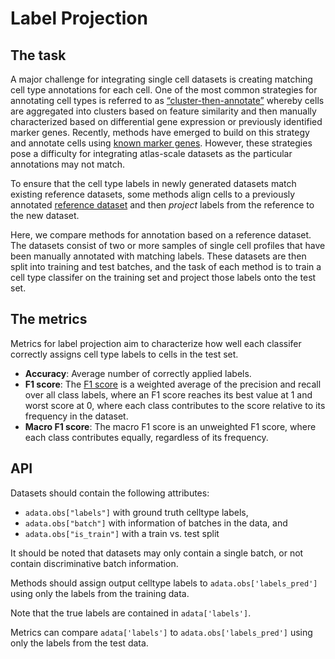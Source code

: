 
# Label Projection

## The task

A major challenge for integrating single cell datasets is creating
matching cell type annotations for each cell. One of the most common
strategies for annotating cell types is referred to as
[“cluster-then-annotate”](https://www.nature.com/articles/s41576-018-0088-9)
whereby cells are aggregated into clusters based on feature similarity
and then manually characterized based on differential gene expression or
previously identified marker genes. Recently, methods have emerged to
build on this strategy and annotate cells using [known marker
genes](https://www.nature.com/articles/s41592-019-0535-3). However,
these strategies pose a difficulty for integrating atlas-scale datasets
as the particular annotations may not match.

To ensure that the cell type labels in newly generated datasets match
existing reference datasets, some methods align cells to a previously
annotated [reference
dataset](https://academic.oup.com/bioinformatics/article/35/22/4688/54802990)
and then *project* labels from the reference to the new dataset.

Here, we compare methods for annotation based on a reference dataset.
The datasets consist of two or more samples of single cell profiles that
have been manually annotated with matching labels. These datasets are
then split into training and test batches, and the task of each method
is to train a cell type classifer on the training set and project those
labels onto the test set.

## The metrics

Metrics for label projection aim to characterize how well each classifer
correctly assigns cell type labels to cells in the test set.

- **Accuracy**: Average number of correctly applied labels.
- **F1 score**: The [F1
  score](https://scikit-learn.org/stable/modules/generated/sklearn.metrics.f1_score.html)
  is a weighted average of the precision and recall over all class
  labels, where an F1 score reaches its best value at 1 and worst score
  at 0, where each class contributes to the score relative to its
  frequency in the dataset.
- **Macro F1 score**: The macro F1 score is an unweighted F1 score,
  where each class contributes equally, regardless of its frequency.

## API

Datasets should contain the following attributes:

- `adata.obs["labels"]` with ground truth celltype labels,
- `adata.obs["batch"]` with information of batches in the data, and
- `adata.obs["is_train"]` with a train vs. test split

It should be noted that datasets may only contain a single batch, or not
contain discriminative batch information.

Methods should assign output celltype labels to
`adata.obs['labels_pred']` using only the labels from the training data.

Note that the true labels are contained in `adata['labels']`.

Metrics can compare `adata['labels']` to `adata.obs['labels_pred']`
using only the labels from the test data.
